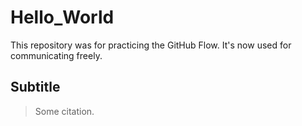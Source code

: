 # Hello_World
This repository was for practicing the GitHub Flow. It's now used for communicating freely.

## Subtitle
> Some citation.
